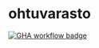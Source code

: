 # ohtuvarasto

[![GHA workflow badge](https://github.com/TorreEgger/ohtuvarasto/workflows/CI/badge.svg)](https://github.com/TorreEgger/ohtuvarasto/actions)
